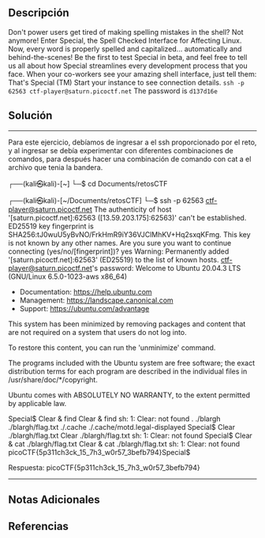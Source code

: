 ## Descripción

Don't power users get tired of making spelling mistakes in the shell? Not anymore! Enter Special, the Spell Checked Interface for Affecting Linux. Now, every word is properly spelled and capitalized... automatically and behind-the-scenes! Be the first to test Special in beta, and feel free to tell us all about how Special streamlines every development process that you face. When your co-workers see your amazing shell interface, just tell them: That's Special (TM) Start your instance to see connection details. `ssh -p 62563 ctf-player@saturn.picoctf.net` The password is `d137d16e`

## Solución

***
Para este ejercicio, debíamos de ingresar a el ssh proporcionado por el reto, y al ingresar se debía experimentar con diferentes combinaciones de comandos, para después hacer una combinación de comando con cat a el archivo que tenia la bandera. 

┌──(kali㉿kali)-[~]
└─$ cd Documents/retosCTF        
                                                                        
┌──(kali㉿kali)-[~/Documents/retosCTF]
└─$ ssh -p 62563 ctf-player@saturn.picoctf.net
The authenticity of host '[saturn.picoctf.net]:62563 ([13.59.203.175]:62563)' can't be established.
ED25519 key fingerprint is SHA256:tJ0wuU5yBvNO/FrkHmR9iY36VJClMhKV+Hq2sxqKFmg.
This key is not known by any other names.
Are you sure you want to continue connecting (yes/no/[fingerprint])? yes
Warning: Permanently added '[saturn.picoctf.net]:62563' (ED25519) to the list of known hosts.
ctf-player@saturn.picoctf.net's password: 
Welcome to Ubuntu 20.04.3 LTS (GNU/Linux 6.5.0-1023-aws x86_64)

 * Documentation:  https://help.ubuntu.com
 * Management:     https://landscape.canonical.com
 * Support:        https://ubuntu.com/advantage

This system has been minimized by removing packages and content that are
not required on a system that users do not log into.

To restore this content, you can run the 'unminimize' command.

The programs included with the Ubuntu system are free software;
the exact distribution terms for each program are described in the
individual files in /usr/share/doc/*/copyright.

Ubuntu comes with ABSOLUTELY NO WARRANTY, to the extent permitted by
applicable law.

Special$ Clear & find
Clear & find 
sh: 1: Clear: not found
.
./blargh
./blargh/flag.txt
./.cache
./.cache/motd.legal-displayed
Special$ Clear ./blargh/flag.txt
Clear ./blargh/flag.txt 
sh: 1: Clear: not found
Special$ Clear & cat ./blargh/flag.txt
Clear & cat ./blargh/flag.txt 
sh: 1: Clear: not found
picoCTF{5p311ch3ck_15_7h3_w0r57_3befb794}Special$ 

Respuesta: picoCTF{5p311ch3ck_15_7h3_w0r57_3befb794}
***
## Notas Adicionales

## Referencias